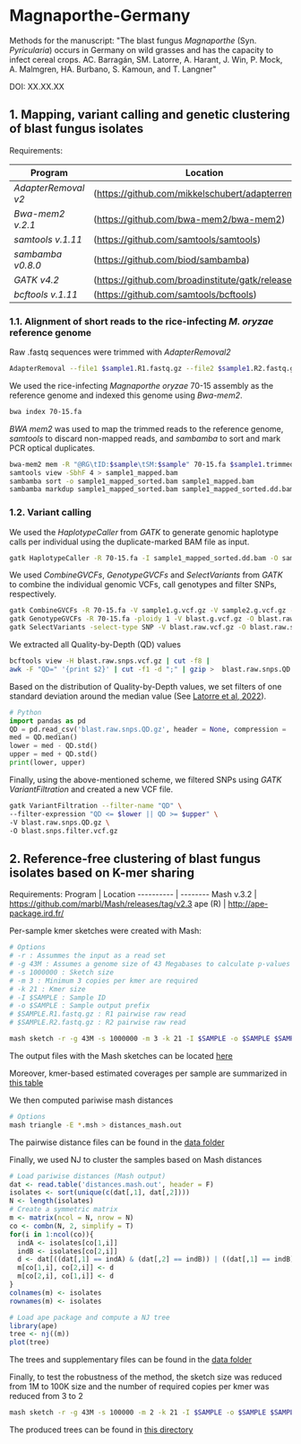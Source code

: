 # Magnaporthe-Germany

Methods for the manuscript: "The blast fungus *Magnaporthe* (Syn. *Pyricularia*) occurs in Germany on wild grasses and has the capacity to infect cereal crops. AC. Barragán, SM. Latorre, A. Harant, J. Win, P. Mock, A. Malmgren, HA. Burbano, S. Kamoun, and T. Langner"

DOI: XX.XX.XX

## 1. Mapping, variant calling and genetic clustering of blast fungus isolates
Requirements:

Program                  | Location
------------------------ | ----------------------------
*AdapterRemoval v2*      | (https://github.com/mikkelschubert/adapterremoval)
*Bwa-mem2 v.2.1*         | (https://github.com/bwa-mem2/bwa-mem2)
*samtools v.1.11*        | (https://github.com/samtools/samtools)
*sambamba v0.8.0*        | (https://github.com/biod/sambamba)
*GATK v4.2*              | (https://github.com/broadinstitute/gatk/releases)
*bcftools v.1.11*        | (https://github.com/samtools/bcftools)

### 1.1. Alignment of short reads to the rice-infecting *M. oryzae* reference genome

Raw .fastq sequences were trimmed with *AdapterRemoval2*
```bash
AdapterRemoval --file1 $sample1.R1.fastq.gz --file2 $sample1.R2.fastq.gz --gzip --basename $sample.trimmed
```

We used the rice-infecting *Magnaporthe oryzae* 70-15 assembly as the reference genome and indexed this genome using *Bwa-mem2*.
```bash
bwa index 70-15.fa
```

*BWA mem2* was used to map the trimmed reads to the reference genome, *samtools* to discard non-mapped reads, and *sambamba* to sort and mark PCR optical duplicates.
```bash
bwa-mem2 mem -R "@RG\tID:$sample\tSM:$sample" 70-15.fa $sample1.trimmed.R1.fastq.gz $sample1.trimmed.R2.fastq.gz > sample1.sam
samtools view -SbhF 4 > sample1_mapped.bam
sambamba sort -o sample1_mapped_sorted.bam sample1_mapped.bam
sambamba markdup sample1_mapped_sorted.bam sample1_mapped_sorted.dd.bam
```

### 1.2. Variant calling
We used the *HaplotypeCaller* from *GATK* to generate genomic haplotype calls per individual using the duplicate-marked BAM file as input.
```bash
gatk HaplotypeCaller -R 70-15.fa -I sample1_mapped_sorted.dd.bam -O sample1.g.vcf.gz
```

We used *CombineGVCFs*, *GenotypeGVCFs* and *SelectVariants* from *GATK* to combine the individual genomic VCFs, call genotypes and filter SNPs, respectively.
```bash
gatk CombineGVCFs -R 70-15.fa -V sample1.g.vcf.gz -V sample2.g.vcf.gz -V sampleN.g.vcf.gz -O blast.g.vcf.gz
gatk GenotypeGVCFs -R 70-15.fa -ploidy 1 -V blast.g.vcf.gz -O blast.raw.vcf.gz
gatk SelectVariants -select-type SNP -V blast.raw.vcf.gz -O blast.raw.snps.vcf.gz
```

We extracted all Quality-by-Depth (QD) values
```bash
bcftools view -H blast.raw.snps.vcf.gz | cut -f8 |
awk -F "QD=" '{print $2}' | cut -f1 -d ";" | gzip >  blast.raw.snps.QD.gz
```

Based on the distribution of Quality-by-Depth values, we set filters of one standard deviation around the median value (See [Latorre et al, 2022](https://doi.org/10.1101/2022.03.06.482794)).
```python
# Python
import pandas as pd
QD = pd.read_csv('blast.raw.snps.QD.gz', header = None, compression = 'gzip')
med = QD.median()
lower = med - QD.std()
upper = med + QD.std()
print(lower, upper)
```

Finally, using the above-mentioned scheme, we filtered SNPs using *GATK VariantFiltration* and created a new VCF file.
```bash
gatk VariantFiltration --filter-name "QD" \
--filter-expression "QD <= $lower || QD >= $upper" \
-V blast.raw.snps.QD.gz \
-O blast.snps.filter.vcf.gz
```
## 2. Reference-free clustering of blast fungus isolates based on K-mer sharing

Requirements:
Program    | Location
---------- | --------
Mash v.3.2 | https://github.com/marbl/Mash/releases/tag/v2.3
ape (R)    | http://ape-package.ird.fr/


Per-sample kmer sketches were created with Mash:
```bash
# Options
# -r : Assummes the input as a read set
# -g 43M : Assumes a genome size of 43 Megabases to calculate p-values
# -s 1000000 : Sketch size
# -m 3 : Minimum 3 copies per kmer are required
# -k 21 : Kmer size
# -I $SAMPLE : Sample ID
# -o $SAMPLE : Sample output prefix
# $SAMPLE.R1.fastq.gz : R1 pairwise raw read
# $SAMPLE.R2.fastq.gz : R2 pairwise raw read

mash sketch -r -g 43M -s 1000000 -m 3 -k 21 -I $SAMPLE -o $SAMPLE $SAMPLE.R1.fastq.gz $SAMPLE.R2.fastq.gz
```
The output files with the Mash sketches can be located [here](/data/Mash_kmer_sketches/)


Moreover, kmer-based estimated coverages per sample are summarized in [this table](/data/kmer_based_estimated_coverage.tsv)

We then computed pariwise mash distances
```bash
# Options
mash triangle -E *.msh > distances_mash.out
```
The pairwise distance files can be found in the [data folder](/data/)

Finally, we used NJ to cluster the samples based on Mash distances

```r
# Load pariwise distances (Mash output)
dat <- read.table('distances.mash.out', header = F)
isolates <- sort(unique(c(dat[,1], dat[,2])))
N <- length(isolates)
# Create a symmetric matrix
m <- matrix(ncol = N, nrow = N)
co <- combn(N, 2, simplify = T)
for(i in 1:ncol(co)){
  indA <- isolates[co[1,i]]
  indB <- isolates[co[2,i]]
  d <- dat[((dat[,1] == indA) & (dat[,2] == indB)) | ((dat[,1] == indB) & (dat[,2] == indA)), 3]
  m[co[1,i], co[2,i]] <- d
  m[co[2,i], co[1,i]] <- d
}
colnames(m) <- isolates
rownames(m) <- isolates

# Load ape package and compute a NJ tree
library(ape)
tree <- nj((m))
plot(tree)
```
The trees and supplementary files can be found in the [data folder](/data/)  

Finally, to test the robustness of the method, the sketch size was reduced from 1M to 100K size and the number of required copies per kmer was reduced from 3 to 2

```bash
mash sketch -r -g 43M -s 100000 -m 2 -k 21 -I $SAMPLE -o $SAMPLE $SAMPLE.R1.fastq.gz $SAMPLE.R2.fastq.gz
```
The produced trees can be found in [this directory](/data/Sketch_100K_minMer2/)
